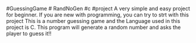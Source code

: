 #GuessingGame # RandNoGen #c #project 
A very simple and easy project for beginner. If you are new with programming, you can try to strt with this project
This is a number guessing game and the Language used in this project is C. 
This program will generate a random number and asks the player to guess it!!
